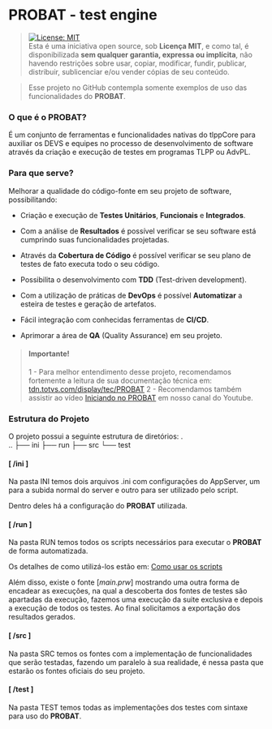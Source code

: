 # PROBAT - test engine

> [![License: MIT](https://img.shields.io/badge/License-MIT-yellow.svg)](https://opensource.org/licenses/MIT)<br>Esta é uma iniciativa open source, sob **Licença MIT**, e como tal, é disponibilizada **sem qualquer garantia, expressa ou implícita**, não havendo restrições sobre usar, copiar, modificar, fundir, publicar, distribuir, sublicenciar e/ou vender cópias de seu conteúdo.

> Esse projeto no GitHub contempla somente exemplos de uso das funcionalidades do **PROBAT**.

### O que é o PROBAT?

É um conjunto de ferramentas e funcionalidades nativas do tlppCore para auxiliar os DEVS e equipes no processo de desenvolvimento de software através da criação e execução de testes em programas TLPP ou AdvPL.

### Para que serve?

Melhorar a qualidade do código-fonte em seu projeto de software, possibilitando: 

* Criação e execução de **Testes Unitários**, **Funcionais** e **Integrados**.

* Com a análise de **Resultados** é possível verificar se seu software está cumprindo suas funcionalidades projetadas.

* Através da **Cobertura de Código** é possível verificar se seu plano de testes de fato executa todo o seu código.

* Possibilita o desenvolvimento com **TDD** (Test-driven development).

* Com a utilização de práticas de **DevOps** é possível **Automatizar** a esteira de testes e geração de artefatos.

* Fácil integração com conhecidas ferramentas de **CI/CD**.

* Aprimorar a área de **QA** (Quality Assurance) em seu projeto.


> #### Importante!
> 
> 1 - Para melhor entendimento desse projeto, recomendamos fortemente a leitura de sua documentação técnica em: [tdn.totvs.com/display/tec/PROBAT](https://tdn.totvs.com/display/tec/PROBAT)
> 2 - Recomendamos também assistir ao vídeo [Iniciando no PROBAT](https://www.youtube.com/watch?v=covZWUvXwRA) em nosso canal do Youtube.

### Estrutura do Projeto

O projeto possui a seguinte estrutura de diretórios:
.<br>
..
├── ini
├── run
├── src
└── test

#### [ /ini ]

Na pasta INI temos dois arquivos .ini com configurações do AppServer, um para a subida normal do server e outro para ser utilizado pelo script.

Dentro deles há a configuração do **PROBAT** utilizada.
#### [ /run ]

Na pasta RUN temos todos os scripts necessários para executar o **PROBAT** de forma automatizada.

Os detalhes de como utilizá-los estão em: [Como usar os scripts](scripts.MD)

Além disso, existe o fonte [*main.prw*] mostrando uma outra forma de encadear as execuções, na qual a descoberta dos fontes de testes são apartadas da execução, fazemos uma execução da suite exclusiva e depois a execução de todos os testes. Ao final solicitamos a exportação dos resultados gerados.

#### [ /src ]

Na pasta SRC temos os fontes com a implementação de funcionalidades que serão testadas, fazendo um paralelo à sua realidade, é nessa pasta que estarão os fontes oficiais do seu projeto.

#### [ /test ]

Na pasta TEST temos todas as implementações dos testes com sintaxe para uso do **PROBAT**.

